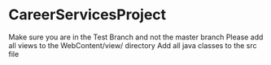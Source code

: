 # CareerServicesProject
Make sure you are in the Test Branch and not the master branch
Please add all views to the WebContent/view/ directory
Add all java classes to the src file

